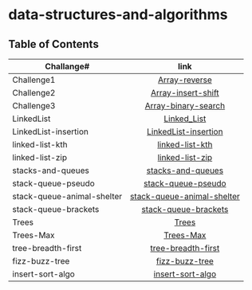 # data-structures-and-algorithms

## Table of Contents

| **Challange#**             |                                      **link**                                       |
| -------------------------- | :---------------------------------------------------------------------------------: |
| Challenge1                 |                 [Array-reverse](./Challenge_1/Challenge1_README.md)                 |
| Challenge2                 |              [Array-insert-shift](./Challenge_2/Challenge2_README.md)               |
| Challenge3                 |              [Array-binary-search](./Challenge_3/Challenge3_README.md)              |
| LinkedList                 |                      [Linked_List](./Linked-List/LL_README.md)                      |
| LinkedList-insertion       |       [LinkedList-insertion](./linked-list-insertions/LL_insertion_README.md)       |
| linked-list-kth            |          [linked-list-kth](./linked-list-kth/LL_linked-list-kth_README.md)          |
| linked-list-zip            |                   [linked-list-zip](./linked-list-zip/ll_zip.md)                    |
| stacks-and-queues          |            [stacks-and-queues](./stacks-and-queues/README_Stack_Ques.md)            |
| stack-queue-pseudo         |       [stack-queue-pseudo](./stack-queue-pseudo/stack-queue-pseudo_README.md)       |
| stack-queue-animal-shelter | [stack-queue-animal-shelter](./stack-queue-animal-shelter/Animal_Shelter_README.md) |
| stack-queue-brackets       |     [stack-queue-brackets](./stack-queue-brackets/Validate_Brackets_README.md)      |
| Trees                      |                           [Trees](./trees/tree_README.md)                           |
| Trees-Max                  |                          [Trees-Max](./trees/Tree_max.md)                           |
| tree-breadth-first         |       [tree-breadth-first](./tree-breadth-first/tree-breadth-first_README.md)       |
| fizz-buzz-tree             |             [fizz-buzz-tree](./fizz-buzz-tree/fizz-buzz-tree-README.md)             |
| insert-sort-algo           |                   [insert-sort-algo](./insertion-sort/README.md)                    |
